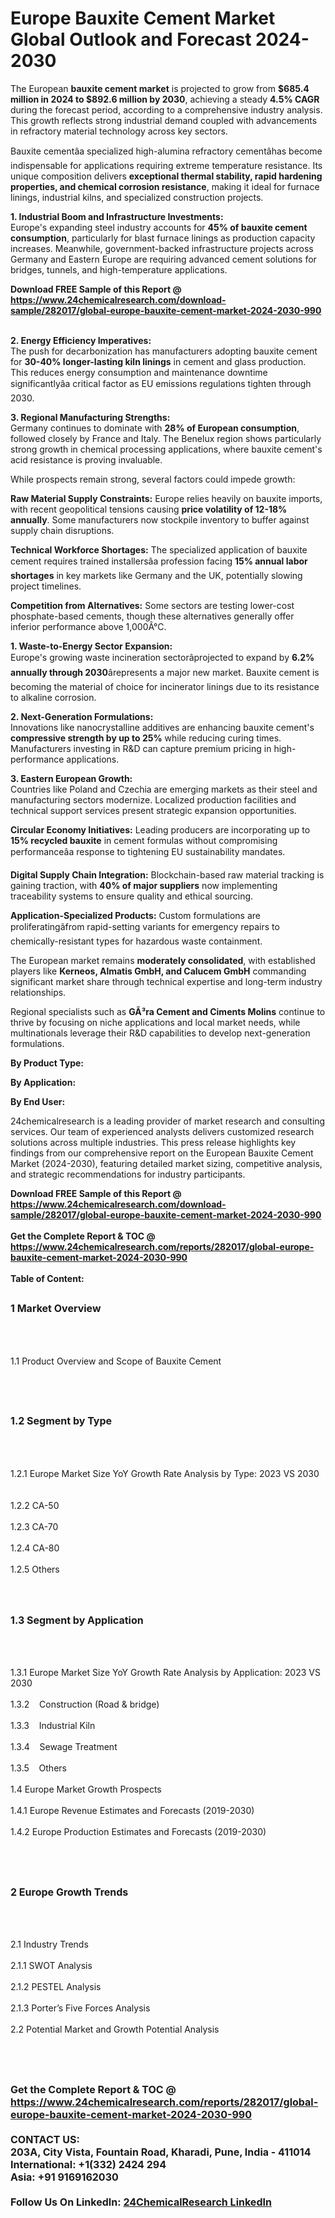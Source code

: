 <h1>Europe Bauxite Cement Market Global Outlook and Forecast 2024-2030</h1><p>The European <strong>bauxite cement market</strong> is projected to grow from <strong>$685.4 million in 2024 to $892.6 million by 2030</strong>, achieving a steady <strong>4.5% CAGR</strong> during the forecast period, according to a comprehensive industry analysis. This growth reflects strong industrial demand coupled with advancements in refractory material technology across key sectors.</p><p>Bauxite cementâa specialized high-alumina refractory cementâhas become indispensable for applications requiring extreme temperature resistance. Its unique composition delivers <strong>exceptional thermal stability, rapid hardening properties, and chemical corrosion resistance</strong>, making it ideal for furnace linings, industrial kilns, and specialized construction projects.</p><p><strong>1. Industrial Boom and Infrastructure Investments:</strong><br>
Europe's expanding steel industry accounts for <strong>45% of bauxite cement consumption</strong>, particularly for blast furnace linings as production capacity increases. Meanwhile, government-backed infrastructure projects across Germany and Eastern Europe are requiring advanced cement solutions for bridges, tunnels, and high-temperature applications.</p><div><b>Download FREE Sample of this Report @ 
            <a href="https://www.24chemicalresearch.com/download-sample/282017/global-europe-bauxite-cement-market-2024-2030-990">
            https://www.24chemicalresearch.com/download-sample/282017/global-europe-bauxite-cement-market-2024-2030-990</a></b></div><br><p><strong>2. Energy Efficiency Imperatives:</strong><br>
The push for decarbonization has manufacturers adopting bauxite cement for <strong>30-40% longer-lasting kiln linings</strong> in cement and glass production. This reduces energy consumption and maintenance downtime significantlyâa critical factor as EU emissions regulations tighten through 2030.</p><p><strong>3. Regional Manufacturing Strengths:</strong><br>
Germany continues to dominate with <strong>28% of European consumption</strong>, followed closely by France and Italy. The Benelux region shows particularly strong growth in chemical processing applications, where bauxite cement's acid resistance is proving invaluable.</p><p>While prospects remain strong, several factors could impede growth:</p><p><strong>Raw Material Supply Constraints:</strong> Europe relies heavily on bauxite imports, with recent geopolitical tensions causing <strong>price volatility of 12-18% annually</strong>. Some manufacturers now stockpile inventory to buffer against supply chain disruptions.</p><p><strong>Technical Workforce Shortages:</strong> The specialized application of bauxite cement requires trained installersâa profession facing <strong>15% annual labor shortages</strong> in key markets like Germany and the UK, potentially slowing project timelines.</p><p><strong>Competition from Alternatives:</strong> Some sectors are testing lower-cost phosphate-based cements, though these alternatives generally offer inferior performance above 1,000Â°C.</p><p><strong>1. Waste-to-Energy Sector Expansion:</strong><br>
Europe's growing waste incineration sectorâprojected to expand by <strong>6.2% annually through 2030</strong>ârepresents a major new market. Bauxite cement is becoming the material of choice for incinerator linings due to its resistance to alkaline corrosion.</p><p><strong>2. Next-Generation Formulations:</strong><br>
Innovations like nanocrystalline additives are enhancing bauxite cement's <strong>compressive strength by up to 25%</strong> while reducing curing times. Manufacturers investing in R&amp;D can capture premium pricing in high-performance applications.</p><p><strong>3. Eastern European Growth:</strong><br>
Countries like Poland and Czechia are emerging markets as their steel and manufacturing sectors modernize. Localized production facilities and technical support services present strategic expansion opportunities.</p><p><strong>Circular Economy Initiatives:</strong> Leading producers are incorporating up to <strong>15% recycled bauxite</strong> in cement formulas without compromising performanceâa response to tightening EU sustainability mandates.</p><p><strong>Digital Supply Chain Integration:</strong> Blockchain-based raw material tracking is gaining traction, with <strong>40% of major suppliers</strong> now implementing traceability systems to ensure quality and ethical sourcing.</p><p><strong>Application-Specialized Products:</strong> Custom formulations are proliferatingâfrom rapid-setting variants for emergency repairs to chemically-resistant types for hazardous waste containment.</p><p>The European market remains <strong>moderately consolidated</strong>, with established players like <strong>Kerneos, Almatis GmbH, and Calucem GmbH</strong> commanding significant market share through technical expertise and long-term industry relationships.</p><p>Regional specialists such as <strong>GÃ³ra Cement and Ciments Molins</strong> continue to thrive by focusing on niche applications and local market needs, while multinationals leverage their R&amp;D capabilities to develop next-generation formulations.</p><p><strong>By Product Type:</strong></p><p><strong>By Application:</strong></p><p><strong>By End User:</strong></p><p>24chemicalresearch is a leading provider of market research and consulting services. Our team of experienced analysts delivers customized research solutions across multiple industries. This press release highlights key findings from our comprehensive report on the European Bauxite Cement Market (2024-2030), featuring detailed market sizing, competitive analysis, and strategic recommendations for industry participants.</p><div><b>Download FREE Sample of this Report @ 
            <a href="https://www.24chemicalresearch.com/download-sample/282017/global-europe-bauxite-cement-market-2024-2030-990">
            https://www.24chemicalresearch.com/download-sample/282017/global-europe-bauxite-cement-market-2024-2030-990</a></b></div><br><div><b>Get the Complete Report & TOC @ 
            <a href="https://www.24chemicalresearch.com/reports/282017/global-europe-bauxite-cement-market-2024-2030-990">
            https://www.24chemicalresearch.com/reports/282017/global-europe-bauxite-cement-market-2024-2030-990</a></b></div><br>
            <b>Table of Content:</b><p><h2><span style="font-size:16px"><strong>1 Market Overview&nbsp;&nbsp; &nbsp;</strong></span></h2><br />
<br />
<p>1.1 Product Overview and Scope of Bauxite Cement&nbsp;</p><br />
<br />
<h2><strong><span style="font-size:16px">1.2 Segment by Type&nbsp;&nbsp; &nbsp;</span></strong></h2><br />
<br />
<p>1.2.1 Europe Market Size YoY Growth Rate Analysis by Type: 2023 VS 2030&nbsp;&nbsp; &nbsp;<br /><br />
1.2.2 CA-50&nbsp;&nbsp; &nbsp;<br /><br />
1.2.3 CA-70<br /><br />
1.2.4 CA-80<br /><br />
1.2.5 Others<br /><br />
<br />
<h2><span style="font-size:16px"><strong>1.3 Segment by Application&nbsp;&nbsp;</strong></span></h2><br />
<br />
<p>1.3.1 Europe Market Size YoY Growth Rate Analysis by Application: 2023 VS 2030&nbsp;&nbsp; &nbsp;<br /><br />
1.3.2&nbsp;&nbsp; &nbsp;Construction (Road & bridge)<br /><br />
1.3.3&nbsp;&nbsp; &nbsp;Industrial Kiln<br /><br />
1.3.4&nbsp;&nbsp; &nbsp;Sewage Treatment<br /><br />
1.3.5&nbsp;&nbsp; &nbsp;Others<br /><br />
1.4 Europe Market Growth Prospects&nbsp;&nbsp; &nbsp;<br /><br />
1.4.1 Europe Revenue Estimates and Forecasts (2019-2030)&nbsp;&nbsp; &nbsp;<br /><br />
1.4.2 Europe Production Estimates and Forecasts (2019-2030)&nbsp;&nbsp;</p><br />
<br />
<h2><span style="font-size:16px"><strong>2 Europe Growth Trends&nbsp;&nbsp; &nbsp;</strong></span></h2><br />
<br />
<p>2.1 Industry Trends&nbsp;&nbsp; &nbsp;<br /><br />
2.1.1 SWOT Analysis&nbsp;&nbsp; &nbsp;<br /><br />
2.1.2 PESTEL Analysis&nbsp;&nbsp; &nbsp;<br /><br />
2.1.3 Porter&rsquo;s Five Forces Analysis&nbsp;&nbsp; &nbsp;<br /><br />
2.2 Potential Market and Growth Potential Analysis&nbsp;&nbsp; &nbsp;</p><br />
<br />
<h2><span style="font-size:16px"><stro</p><div><b>Get the Complete Report & TOC @ 
            <a href="https://www.24chemicalresearch.com/reports/282017/global-europe-bauxite-cement-market-2024-2030-990">
            https://www.24chemicalresearch.com/reports/282017/global-europe-bauxite-cement-market-2024-2030-990</a></b></div><br><b>CONTACT US:</b><br>
            203A, City Vista, Fountain Road, Kharadi, Pune, India - 411014<br>
            International: +1(332) 2424 294<br>
            Asia: +91 9169162030 <br><br>
            Follow Us On LinkedIn: <a href="https://www.linkedin.com/company/24chemicalresearch/">24ChemicalResearch LinkedIn</a>